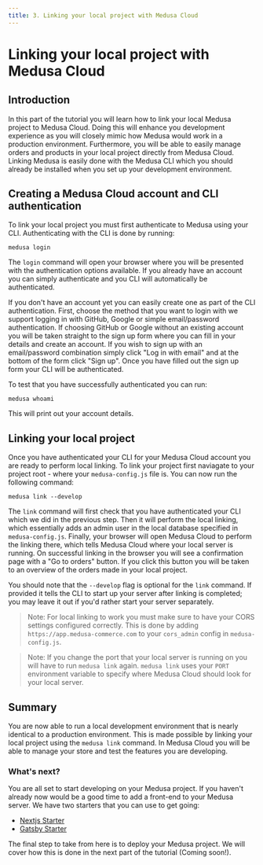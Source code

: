 ```yaml
---
title: 3. Linking your local project with Medusa Cloud
---
```


# Linking your local project with Medusa Cloud

## Introduction

In this part of the tutorial you will learn how to link your local Medusa project to Medusa Cloud. Doing this will enhance you development experience as you will closely mimic how Medusa would work in a production environment. Furthermore, you will be able to easily manage orders and products in your local project directly from Medusa Cloud. Linking Medusa is easily done with the Medusa CLI which you should already be installed when you set up your development environment.

## Creating a Medusa Cloud account and CLI authentication

To link your local project you must first authenticate to Medusa using your CLI. Authenticating with the CLI is done by running:

```shell
medusa login
```

The `login` command will open your browser where you will be presented with the authentication options available. If you already have an account you can simply authenticate and you CLI will automatically be authenticated.

If you don't have an account yet you can easily create one as part of the CLI authentication. First, choose the method that you want to login with we support logging in with GitHub, Google or simple email/password authentication. If choosing GitHub or Google without an existing account you will be taken straight to the sign up form where you can fill in your details and create an account. If you wish to sign up with an email/password combination simply click "Log in with email" and at the bottom of the form click "Sign up". Once you have filled out the sign up form your CLI will be authenticated.

To test that you have successfully authenticated you can run:

```shell
medusa whoami
```

This will print out your account details.

## Linking your local project

Once you have authenticated your CLI for your Medusa Cloud account you are ready to perform local linking. To link your project first naviagate to your project root - where your `medusa-config.js` file is. You can now run the following command:

```shell
medusa link --develop
```

The `link` command will first check that you have authenticated your CLI which we did in the previous step. Then it will perform the local linking, which essentially adds an admin user in the local database specified in `medusa-config.js`. Finally, your browser will open Medusa Cloud to perform the linking there, which tells Medusa Cloud where your local server is running. On successful linking in the browser you will see a confirmation page with a "Go to orders" button. If you click this button you will be taken to an overview of the orders made in your local project.

You should note that the `--develop` flag is optional for the `link` command. If provided it tells the CLI to start up your server after linking is completed; you may leave it out if you'd rather start your server separately.

> Note: For local linking to work you must make sure to have your CORS settings configured correctly. This is done by adding `https://app.medusa-commerce.com` to your `cors_admin` config in `medusa-config.js`.

> Note: If you change the port that your local server is running on you will have to run `medusa link` again. `medusa link` uses your `PORT` environment variable to specify where Medusa Cloud should look for your local server.

## Summary

You are now able to run a local development environment that is nearly identical to a production environment. This is made possible by linking your local project using the `medusa link` command. In Medusa Cloud you will be able to manage your store and test the features you are developing.

### What's next?

You are all set to start developing on your Medusa project. If you haven't already now would be a good time to add a front-end to your Medusa server. We have two starters that you can use to get going:

- [Nextjs Starter](https://github.com/medusajs/nextjs-starter-medusa)
- [Gatsby Starter](https://github.com/medusajs/gatsby-starter-medusa)

The final step to take from here is to deploy your Medusa project. We will cover how this is done in the next part of the tutorial (Coming soon!).
